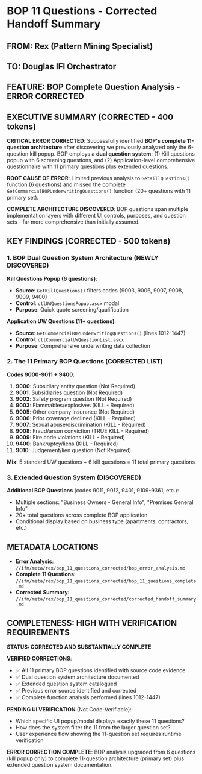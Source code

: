 # BOP 11 Questions - Corrected Handoff Summary

## FROM: Rex (Pattern Mining Specialist) 
## TO: Douglas IFI Orchestrator
## FEATURE: BOP Complete Question Analysis - ERROR CORRECTED

## EXECUTIVE SUMMARY (CORRECTED - 400 tokens)

**CRITICAL ERROR CORRECTED**: Successfully identified **BOP's complete 11-question architecture** after discovering we previously analyzed only the 6-question kill popup. BOP employs a **dual question system**: (1) Kill questions popup with 6 screening questions, and (2) Application-level comprehensive questionnaire with 11 primary questions plus extended questions.

**ROOT CAUSE OF ERROR**: Limited previous analysis to `GetKillQuestions()` function (6 questions) and missed the complete `GetCommercialBOPUnderwritingQuestions()` function (20+ questions with 11 primary set).

**COMPLETE ARCHITECTURE DISCOVERED**: BOP questions span multiple implementation layers with different UI controls, purposes, and question sets - far more comprehensive than initially assumed.

## KEY FINDINGS (CORRECTED - 500 tokens)

### 1. BOP Dual Question System Architecture (NEWLY DISCOVERED)
**Kill Questions Popup (6 questions)**:
- **Source**: `GetKillQuestions()` filters codes {9003, 9006, 9007, 9008, 9009, 9400}
- **Control**: `ctlUWQuestionsPopup.ascx` modal
- **Purpose**: Quick quote screening/qualification

**Application UW Questions (11+ questions)**:  
- **Source**: `GetCommercialBOPUnderwritingQuestions()` (lines 1012-1447)
- **Control**: `ctlCommercialUWQuestionList.ascx` 
- **Purpose**: Comprehensive underwriting data collection

### 2. The 11 Primary BOP Questions (CORRECTED LIST)
**Codes 9000-9011 + 9400**:
1. **9000**: Subsidiary entity question (Not Required)
2. **9001**: Subsidiaries question (Not Required)
3. **9002**: Safety program question (Not Required)  
4. **9003**: Flammables/explosives (KILL - Required)
5. **9005**: Other company insurance (Not Required)
6. **9006**: Prior coverage declined (KILL - Required)
7. **9007**: Sexual abuse/discrimination (KILL - Required)
8. **9008**: Fraud/arson conviction (TRUE KILL - Required)
9. **9009**: Fire code violations (KILL - Required)
10. **9400**: Bankruptcy/liens (KILL - Required)
11. **9010**: Judgement/lien question (Not Required)

**Mix**: 5 standard UW questions + 6 kill questions = 11 total primary questions

### 3. Extended Question System (DISCOVERED)
**Additional BOP Questions** (codes 9011, 9012, 9401, 9109-9361, etc.):
- Multiple sections: "Business Owners - General Info", "Premises General Info"
- 20+ total questions across complete BOP application
- Conditional display based on business type (apartments, contractors, etc.)

## METADATA LOCATIONS
- **Error Analysis**: `//ifm/meta/rex/bop_11_questions_corrected/bop_error_analysis.md`
- **Complete 11 Questions**: `//ifm/meta/rex/bop_11_questions_corrected/bop_11_questions_complete.md`  
- **Corrected Summary**: `//ifm/meta/rex/bop_11_questions_corrected/corrected_handoff_summary.md`

## COMPLETENESS: HIGH WITH VERIFICATION REQUIREMENTS
**STATUS: CORRECTED AND SUBSTANTIALLY COMPLETE**

**VERIFIED CORRECTIONS**:
- ✅ All 11 primary BOP questions identified with source code evidence
- ✅ Dual question system architecture documented
- ✅ Extended question system catalogued  
- ✅ Previous error source identified and corrected
- ✅ Complete function analysis performed (lines 1012-1447)

**PENDING UI VERIFICATION** (Not Code-Verifiable):
- Which specific UI popup/modal displays exactly these 11 questions?
- How does the system filter the 11 from the larger question set?
- User experience flow showing the 11-question set requires runtime verification

**ERROR CORRECTION COMPLETE**: BOP analysis upgraded from 6 questions (kill popup only) to complete 11-question architecture (primary set) plus extended question system documentation.